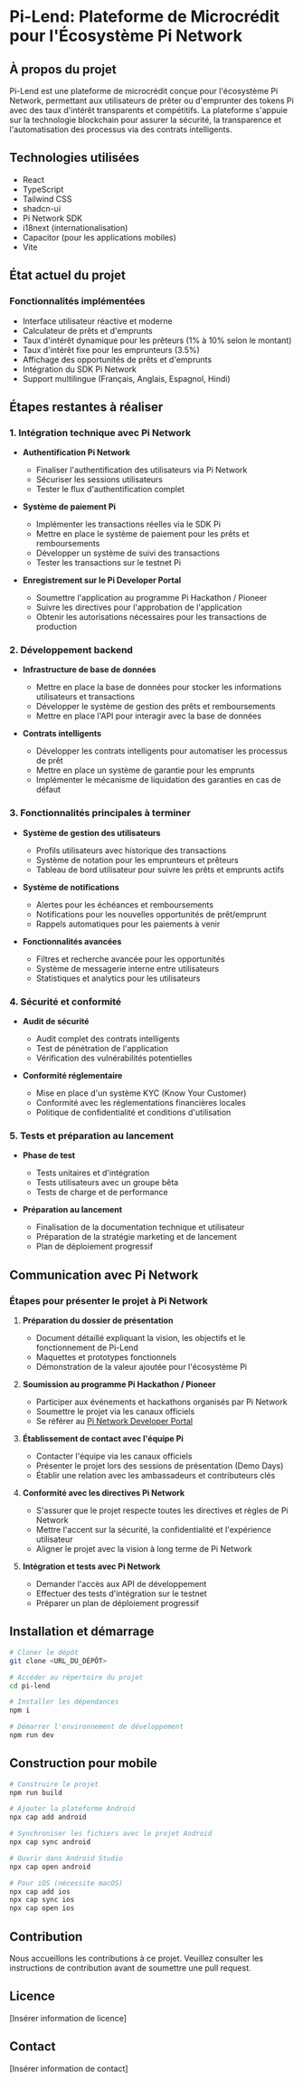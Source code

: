 
# Pi-Lend: Plateforme de Microcrédit pour l'Écosystème Pi Network

## À propos du projet

Pi-Lend est une plateforme de microcrédit conçue pour l'écosystème Pi Network, permettant aux utilisateurs de prêter ou d'emprunter des tokens Pi avec des taux d'intérêt transparents et compétitifs. La plateforme s'appuie sur la technologie blockchain pour assurer la sécurité, la transparence et l'automatisation des processus via des contrats intelligents.

## Technologies utilisées

- React
- TypeScript
- Tailwind CSS
- shadcn-ui
- Pi Network SDK
- i18next (internationalisation)
- Capacitor (pour les applications mobiles)
- Vite

## État actuel du projet

### Fonctionnalités implémentées
- Interface utilisateur réactive et moderne
- Calculateur de prêts et d'emprunts
- Taux d'intérêt dynamique pour les prêteurs (1% à 10% selon le montant)
- Taux d'intérêt fixe pour les emprunteurs (3.5%)
- Affichage des opportunités de prêts et d'emprunts
- Intégration du SDK Pi Network
- Support multilingue (Français, Anglais, Espagnol, Hindi)

## Étapes restantes à réaliser

### 1. Intégration technique avec Pi Network

- **Authentification Pi Network**
  - Finaliser l'authentification des utilisateurs via Pi Network
  - Sécuriser les sessions utilisateurs
  - Tester le flux d'authentification complet

- **Système de paiement Pi**
  - Implémenter les transactions réelles via le SDK Pi
  - Mettre en place le système de paiement pour les prêts et remboursements
  - Développer un système de suivi des transactions
  - Tester les transactions sur le testnet Pi

- **Enregistrement sur le Pi Developer Portal**
  - Soumettre l'application au programme Pi Hackathon / Pioneer
  - Suivre les directives pour l'approbation de l'application
  - Obtenir les autorisations nécessaires pour les transactions de production

### 2. Développement backend

- **Infrastructure de base de données**
  - Mettre en place la base de données pour stocker les informations utilisateurs et transactions
  - Développer le système de gestion des prêts et remboursements
  - Mettre en place l'API pour interagir avec la base de données

- **Contrats intelligents**
  - Développer les contrats intelligents pour automatiser les processus de prêt
  - Mettre en place un système de garantie pour les emprunts
  - Implémenter le mécanisme de liquidation des garanties en cas de défaut

### 3. Fonctionnalités principales à terminer

- **Système de gestion des utilisateurs**
  - Profils utilisateurs avec historique des transactions
  - Système de notation pour les emprunteurs et prêteurs
  - Tableau de bord utilisateur pour suivre les prêts et emprunts actifs

- **Système de notifications**
  - Alertes pour les échéances et remboursements
  - Notifications pour les nouvelles opportunités de prêt/emprunt
  - Rappels automatiques pour les paiements à venir

- **Fonctionnalités avancées**
  - Filtres et recherche avancée pour les opportunités
  - Système de messagerie interne entre utilisateurs
  - Statistiques et analytics pour les utilisateurs

### 4. Sécurité et conformité

- **Audit de sécurité**
  - Audit complet des contrats intelligents
  - Test de pénétration de l'application
  - Vérification des vulnérabilités potentielles

- **Conformité réglementaire**
  - Mise en place d'un système KYC (Know Your Customer)
  - Conformité avec les réglementations financières locales
  - Politique de confidentialité et conditions d'utilisation

### 5. Tests et préparation au lancement

- **Phase de test**
  - Tests unitaires et d'intégration
  - Tests utilisateurs avec un groupe bêta
  - Tests de charge et de performance

- **Préparation au lancement**
  - Finalisation de la documentation technique et utilisateur
  - Préparation de la stratégie marketing et de lancement
  - Plan de déploiement progressif

## Communication avec Pi Network

### Étapes pour présenter le projet à Pi Network

1. **Préparation du dossier de présentation**
   - Document détaillé expliquant la vision, les objectifs et le fonctionnement de Pi-Lend
   - Maquettes et prototypes fonctionnels
   - Démonstration de la valeur ajoutée pour l'écosystème Pi

2. **Soumission au programme Pi Hackathon / Pioneer**
   - Participer aux événements et hackathons organisés par Pi Network
   - Soumettre le projet via les canaux officiels
   - Se référer au [Pi Network Developer Portal](https://developers.minepi.com)

3. **Établissement de contact avec l'équipe Pi**
   - Contacter l'équipe via les canaux officiels
   - Présenter le projet lors des sessions de présentation (Demo Days)
   - Établir une relation avec les ambassadeurs et contributeurs clés

4. **Conformité avec les directives Pi Network**
   - S'assurer que le projet respecte toutes les directives et règles de Pi Network
   - Mettre l'accent sur la sécurité, la confidentialité et l'expérience utilisateur
   - Aligner le projet avec la vision à long terme de Pi Network

5. **Intégration et tests avec Pi Network**
   - Demander l'accès aux API de développement
   - Effectuer des tests d'intégration sur le testnet
   - Préparer un plan de déploiement progressif

## Installation et démarrage

```sh
# Cloner le dépôt
git clone <URL_DU_DÉPÔT>

# Accéder au répertoire du projet
cd pi-lend

# Installer les dépendances
npm i

# Démarrer l'environnement de développement
npm run dev
```

## Construction pour mobile

```sh
# Construire le projet
npm run build

# Ajouter la plateforme Android
npx cap add android

# Synchroniser les fichiers avec le projet Android
npx cap sync android

# Ouvrir dans Android Studio
npx cap open android
```

```sh
# Pour iOS (nécessite macOS)
npx cap add ios
npx cap sync ios
npx cap open ios
```

## Contribution

Nous accueillons les contributions à ce projet. Veuillez consulter les instructions de contribution avant de soumettre une pull request.

## Licence

[Insérer information de licence]

## Contact

[Insérer information de contact]
